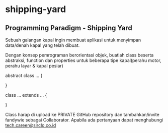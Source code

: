# shipping-yard

## Programming Paradigm - Shipping Yard
Sebuah galangan kapal ingin membuat aplikasi untuk menyimpan data/denah kapal yang telah dibuat.

Dengan konsep pemrograman berorientasi objek, buatlah class beserta abstraksi, function dan properties untuk beberapa tipe kapal(perahu motor, perahu layar & kapal pesiar)

abstract class ... {

}

class ... extends ... {

}

Class harap di upload ke PRIVATE GitHub repository dan tambahkan/invite fandywie sebagai Collaborator. Apabila ada pertanyaan dapat menghubungi tech.career@sirclo.co.id

